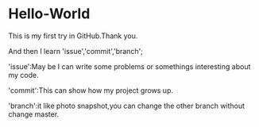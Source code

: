 # Hello-World
This is my first try in GitHub.Thank you.

And then I learn 'issue','commit','branch';

'issue':May be I can write some problems or somethings interesting about my code.

'commit':This can show how my project grows up.

'branch':it like photo snapshot,you can change the other branch without change master.



